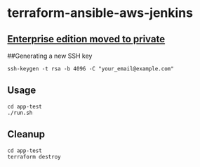 # terraform-ansible-aws-jenkins
## [Enterprise edition moved to private ](https://github.com/jijeesh/ee-terraform-ansible-aws-jenkins)
##Generating a new SSH key
```
ssh-keygen -t rsa -b 4096 -C "your_email@example.com"
```

## Usage
```
cd app-test
./run.sh
```

## Cleanup

```
cd app-test
terraform destroy
```
